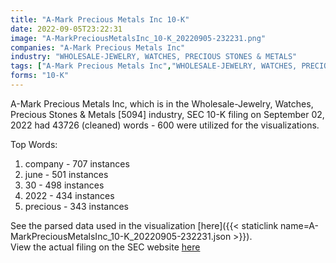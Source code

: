 ```yaml
---
title: "A-Mark Precious Metals Inc 10-K"
date: 2022-09-05T23:22:31
image: "A-MarkPreciousMetalsInc_10-K_20220905-232231.png"
companies: "A-Mark Precious Metals Inc"
industry: "WHOLESALE-JEWELRY, WATCHES, PRECIOUS STONES & METALS"
tags: ["A-Mark Precious Metals Inc","WHOLESALE-JEWELRY, WATCHES, PRECIOUS STONES & METALS","09-02-2022","10-K"]
forms: "10-K"
---
```

A-Mark Precious Metals Inc, which is in the Wholesale-Jewelry, Watches, Precious Stones & Metals [5094] industry, SEC 10-K filing on September 02, 2022 had 43726 (cleaned) words - 600 were utilized for the visualizations.

Top Words:
1. company - 707 instances
2. june - 501 instances
3. 30 - 498 instances
4. 2022 - 434 instances
5. precious - 343 instances


See the parsed data used in the visualization [here]({{< staticlink name=A-MarkPreciousMetalsInc_10-K_20220905-232231.json >}}).  
View the actual filing on the SEC website [here](https://www.sec.gov/Archives/edgar/data/1591588/0000950170-22-018068.txt)